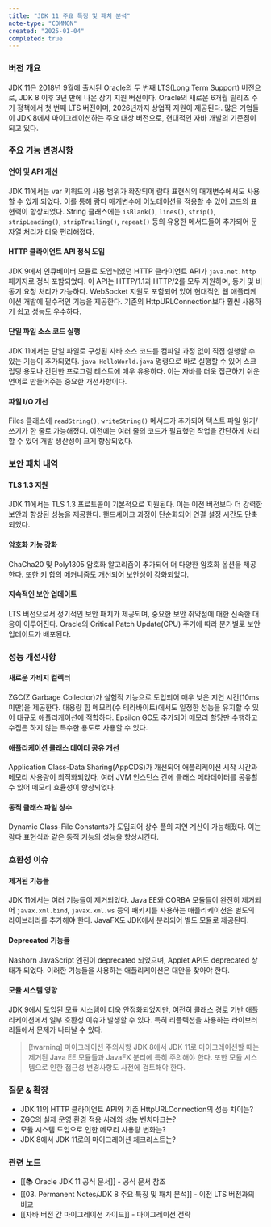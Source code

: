 ```yaml
---
title: "JDK 11 주요 특징 및 패치 분석"
note-type: "COMMON"
created: "2025-01-04"
completed: true
---
```


### 버전 개요

JDK 11은 2018년 9월에 출시된 Oracle의 두 번째 LTS(Long Term Support) 버전으로, JDK 8 이후 3년 만에 나온 장기 지원 버전이다. Oracle의 새로운 6개월 릴리즈 주기 정책에서 첫 번째 LTS 버전이며, 2026년까지 상업적 지원이 제공된다. 많은 기업들이 JDK 8에서 마이그레이션하는 주요 대상 버전으로, 현대적인 자바 개발의 기준점이 되고 있다.

### 주요 기능 변경사항

#### 언어 및 API 개선

JDK 11에서는 var 키워드의 사용 범위가 확장되어 람다 표현식의 매개변수에서도 사용할 수 있게 되었다. 이를 통해 람다 매개변수에 어노테이션을 적용할 수 있어 코드의 표현력이 향상되었다. String 클래스에는 `isBlank()`, `lines()`, `strip()`, `stripLeading()`, `stripTrailing()`, `repeat()` 등의 유용한 메서드들이 추가되어 문자열 처리가 더욱 편리해졌다.

#### HTTP 클라이언트 API 정식 도입

JDK 9에서 인큐베이터 모듈로 도입되었던 HTTP 클라이언트 API가 `java.net.http` 패키지로 정식 포함되었다. 이 API는 HTTP/1.1과 HTTP/2를 모두 지원하며, 동기 및 비동기 요청 처리가 가능하다. WebSocket 지원도 포함되어 있어 현대적인 웹 애플리케이션 개발에 필수적인 기능을 제공한다. 기존의 HttpURLConnection보다 훨씬 사용하기 쉽고 성능도 우수하다.

#### 단일 파일 소스 코드 실행

JDK 11에서는 단일 파일로 구성된 자바 소스 코드를 컴파일 과정 없이 직접 실행할 수 있는 기능이 추가되었다. `java HelloWorld.java` 명령으로 바로 실행할 수 있어 스크립팅 용도나 간단한 프로그램 테스트에 매우 유용하다. 이는 자바를 더욱 접근하기 쉬운 언어로 만들어주는 중요한 개선사항이다.

#### 파일 I/O 개선

Files 클래스에 `readString()`, `writeString()` 메서드가 추가되어 텍스트 파일 읽기/쓰기가 한 줄로 가능해졌다. 이전에는 여러 줄의 코드가 필요했던 작업을 간단하게 처리할 수 있어 개발 생산성이 크게 향상되었다.

### 보안 패치 내역

#### TLS 1.3 지원

JDK 11에서는 TLS 1.3 프로토콜이 기본적으로 지원된다. 이는 이전 버전보다 더 강력한 보안과 향상된 성능을 제공한다. 핸드셰이크 과정이 단순화되어 연결 설정 시간도 단축되었다.

#### 암호화 기능 강화

ChaCha20 및 Poly1305 암호화 알고리즘이 추가되어 더 다양한 암호화 옵션을 제공한다. 또한 키 합의 메커니즘도 개선되어 보안성이 강화되었다.

#### 지속적인 보안 업데이트

LTS 버전으로서 정기적인 보안 패치가 제공되며, 중요한 보안 취약점에 대한 신속한 대응이 이루어진다. Oracle의 Critical Patch Update(CPU) 주기에 따라 분기별로 보안 업데이트가 배포된다.

### 성능 개선사항

#### 새로운 가비지 컬렉터

ZGC(Z Garbage Collector)가 실험적 기능으로 도입되어 매우 낮은 지연 시간(10ms 미만)을 제공한다. 대용량 힙 메모리(수 테라바이트)에서도 일정한 성능을 유지할 수 있어 대규모 애플리케이션에 적합하다. Epsilon GC도 추가되어 메모리 할당만 수행하고 수집은 하지 않는 특수한 용도로 사용할 수 있다.

#### 애플리케이션 클래스 데이터 공유 개선

Application Class-Data Sharing(AppCDS)가 개선되어 애플리케이션 시작 시간과 메모리 사용량이 최적화되었다. 여러 JVM 인스턴스 간에 클래스 메타데이터를 공유할 수 있어 메모리 효율성이 향상되었다.

#### 동적 클래스 파일 상수

Dynamic Class-File Constants가 도입되어 상수 풀의 지연 계산이 가능해졌다. 이는 람다 표현식과 같은 동적 기능의 성능을 향상시킨다.

### 호환성 이슈

#### 제거된 기능들

JDK 11에서는 여러 기능들이 제거되었다. Java EE와 CORBA 모듈들이 완전히 제거되어 `javax.xml.bind`, `javax.xml.ws` 등의 패키지를 사용하는 애플리케이션은 별도의 라이브러리를 추가해야 한다. JavaFX도 JDK에서 분리되어 별도 모듈로 제공된다.

#### Deprecated 기능들

Nashorn JavaScript 엔진이 deprecated 되었으며, Applet API도 deprecated 상태가 되었다. 이러한 기능들을 사용하는 애플리케이션은 대안을 찾아야 한다.

#### 모듈 시스템 영향

JDK 9에서 도입된 모듈 시스템이 더욱 안정화되었지만, 여전히 클래스 경로 기반 애플리케이션에서 일부 호환성 이슈가 발생할 수 있다. 특히 리플렉션을 사용하는 라이브러리들에서 문제가 나타날 수 있다.

> [!warning] 마이그레이션 주의사항
> JDK 8에서 JDK 11로 마이그레이션할 때는 제거된 Java EE 모듈들과 JavaFX 분리에 특히 주의해야 한다. 또한 모듈 시스템으로 인한 접근성 변경사항도 사전에 검토해야 한다.

### 질문 & 확장

- JDK 11의 HTTP 클라이언트 API와 기존 HttpURLConnection의 성능 차이는?
- ZGC의 실제 운영 환경 적용 사례와 성능 벤치마크는?
- 모듈 시스템 도입으로 인한 메모리 사용량 변화는?
- JDK 8에서 JDK 11로의 마이그레이션 체크리스트는?

### 관련 노트

- [[📚 Oracle JDK 11 공식 문서]] - 공식 문서 참조
- [[03. Permanent Notes/JDK 8 주요 특징 및 패치 분석]] - 이전 LTS 버전과의 비교
- [[자바 버전 간 마이그레이션 가이드]] - 마이그레이션 전략 